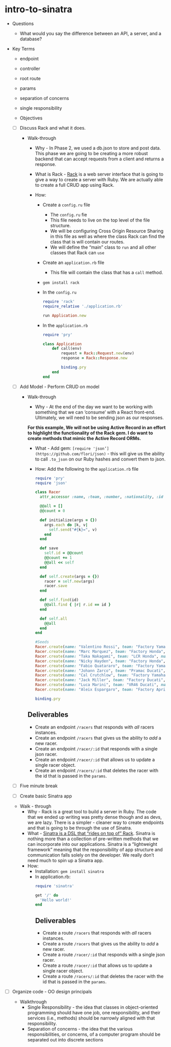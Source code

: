 # intro-to-sinatra

- Questions

  - What would you say the difference between an API, a server, and a database?

- Key Terms

  - endpoint
  - controller
  - root route
  - params
  - separation of concerns
  - single responsibility

  - Objectives
  - [ ] Discuss Rack and what it does.

    - Walk-through

      - Why - In Phase 2, we used a db.json to store and post data. This phase we are going to be creating a more robust backend that can accept requests from a client and returns a response.

      - What is Rack - [Rack](https://github.com/rack/rack) is a web server interface that is going to give a way to create a server with Ruby. We are actually able to create a full CRUD app using Rack.

      - How:

        - Create a `config.ru` file

          - The `config.ru` fie
          - This file needs to live on the top level of the file structure.
          - We will be configuring Cross Origin Resource Sharing in this file as well as where the class Rack can find the class that is will contain our routes.
          - We will define the “main” class to `run` and all other classes that Rack can `use`

        - Create an `application.rb` file

          - This file will contain the class that has a `call` method.

        - `gem install rack`

        - In the `config.ru`
          ```ruby
          require 'rack'
          require_relative './application.rb'

          run Application.new
          ```
        - In the `application.rb`
          ```ruby
          require 'pry'

          class Application
              def call(env)
                  request = Rack::Request.new(env)
                  response = Rack::Response.new

                  binding.pry
              end
          end
          ```

  - [ ] Add Model - Perform CRUD on model

    - Walk-through

      - Why - At the end of the day we want to be working with something that we can ‘consume’ with a React front-end. Ultimately, we will need to be sending json as our responses.

      **For this example, We will not be using Active Record in an effort to highlight the functionality of the Rack gem. I do want to create methods that mimic the Active Record ORMs.**

      - What - Add gem: `[require 'json’](https://github.com/flori/json)` - this will give us the ability to call `.to_json` on our Ruby hashes and convert them to json.

      - How: Add the following to the `application.rb` file
        ```ruby
        require 'pry'
        require 'json'

        class Racer
          attr_accessor :name, :team, :number, :nationality, :id

          @@all = []
          @@count = 0

          def initialize(args = {})
            args.each do |k, v|
              self.send("#{k}=", v)
            end
          end

          def save
            self.id = @@count
            @@count += 1
            @@all << self
          end

          def self.create(args = {})
            racer = self.new(args)
            racer.save
          end

          def self.find(id)
            @@all.find { |r| r.id == id }
          end

          def self.all
            @@all
          end
        end

        #Seeds
        Racer.create(name: "Valentino Rossi", team: "Factory Yamaha Racing", number: 46, nationality: "Italy")
        Racer.create(name: "Marc Marquez", team: "Factory Honda", number: 93, nationality: "Spain")
        Racer.create(name: "Taka Nakagami", team: "LCR Honda", number: 30, nationality: "Italy")
        Racer.create(name: "Nicky Hayden", team: "Factory Honda", number: 69, nationality: "United States")
        Racer.create(name: "Fabio Quatararo", team: "Factory Yamaha", number: 20, nationality: "France")
        Racer.create(name: "Johann Zarco", team: "Pramac Ducati", number: 5, nationality: "France")
        Racer.create(name: "Cal Crutchlow", team: "Factory Yamaha", number: 35, nationality: "Great Britan")
        Racer.create(name: "Jack Miller", team: "Factory Ducati", number: 43, nationality: "Austrailia")
        Racer.create(name: "Luca Marini", team: "VR46 Ducati", number: 10, nationality: "Italy")
        Racer.create(name: "Aleix Espargaro", team: "Factory Aprilia", number: 41, nationality: "Spain")

        binding.pry
        ```

      ## Deliverables

      - Create an endpoint `/racers` that responds with _all_ racers instances.
      - Create an endpoint `/racers` that gives us the ability to _add_ a new racer.
      - Create an endpoint `/racer/:id` that responds with a single json racer.
      - Create an endpoint `/racer/:id` that allows us to update a single racer object.
      - Create an endpoint `/racers/:id` that deletes the racer with the id that is passed in the `params`.

  - [ ] Five minute break

  - [ ] Create basic Sinatra app

  - Walk - through
    - Why - Rack is a great tool to build a server in Ruby. The code that we ended up writing was pretty dense though and as devs, we are lazy. There is a simpler - cleaner way to create endpoints and that is going to be through the use of Sinatra.
    - What - [Sinatra is a DSL that “rides on top of” Rack](https://sinatrarb.com/intro.html#:~:text=Sinatra%20rides%20on%20Rack%2C%20a%20minimal%20standard%20interface%20for%20Ruby%20web%20frameworks.). Sinatra is nothing more than a collection of pre-written methods that we can incorporate into our applications. Sinatra is a “lightweight framework” meaning that the responsibility of app structure and communication falls solely on the developer. We really don’t need much to spin up a Sinatra app.
    - How:
      - Installation: `gem install sinatra`
      - In application.rb:
        ```ruby
        require 'sinatra'

        get '/' do
          'Hello world!'
        end
        ```
        ## Deliverables
        - Create a route `/racers` that responds with _all_ racers instances.
        - Create a route `/racers` that gives us the ability to _add_ a new racer.
        - Create a route `/racer/:id` that responds with a single json racer.
        - Create a route `/racer/:id` that allows us to update a single racer object.
        - Create a route `/racers/:id` that deletes the racer with the id that is passed in the `params`.

- [ ] Organize code - OO design principals

  - Walkthrough
    - Single Responsibility - the idea that classes in object-oriented programming should have one job, one responsibility, and their services (i.e., methods) should be narrowly aligned with that responsibility.
    - Separation of concerns - the idea that the various responsibilities, or concerns, of a computer program should be separated out into discrete sections

